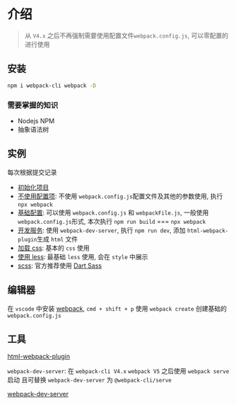 # 介绍

> 从 `V4.x` 之后不再强制需要使用配置文件`webpack.config.js`, 可以零配置的进行使用

## 安装

```bash
npm i webpack-cli webpack -D
```

### 需要掌握的知识

- Nodejs NPM
- 抽象语法树

## 实例

每次根据提交记录

- [初始化项目](https://github.com/jiandanaiyici/webpack-demo/commit/b3742cec7e8f20ca9f4027f75ebea92fb5883793)
- [不使用配置项](https://github.com/jiandanaiyici/webpack-demo/commit/45ebe5973119bf95c275c2c159f6b8a03ac83511): 不使用 `webpack.config.js`配置文件及其他的参数使用, 执行 `npx webpack`
- [基础配置](https://github.com/jiandanaiyici/webpack-demo/commit/5e37f2356aa108c921b18cdb07ed93071f867a4a): 可以使用 `webpack.config.js` 和 `webpackFile.js`, 一般使用 `webpack.config.js`形式, 本次执行 `npm run build` === `npx webpack`
- [开发服务](https://github.com/jiandanaiyici/webpack-demo/commit/1c15804a1046783bf3edbde8478a5d34924e8762): 使用 `webpack-dev-server`, 执行 `npm run dev`, 添加 `html-webpack-plugin`生成 `html` 文件
- [加载 css](https://github.com/jiandanaiyici/webpack-demo/commit/72b56e4d342f2c805793631ccfb8e6be77c34046): 基本的 `css` 使用
- [使用 less](https://github.com/jiandanaiyici/webpack-demo/commit/369b5a2bfbb24540c8e440f95ec0f02405524eab): 最基础 `less` 使用, 会在 `style` 中展示
- [scss](https://github.com/jiandanaiyici/webpack-demo/commit/d2d18f97f61ab4926691f1f901dd39f8d2a52316): 官方推荐使用 [Dart Sass](https://webpack.docschina.org/loaders/sass-loader/#root)

## 编辑器

在 `vscode` 中安装 [webpack](https://marketplace.visualstudio.com/items?itemName=jeremyrajan.webpack), `cmd + shift + p` 使用 `webpack create` 创建基础的 `webpack.config.js`

## 工具

[html-webpack-plugin](../file/webpack/html-webpack-plugin.ts ':include :type=code')

`webpack-dev-server`: 在 `webpack-cli V4.x` `webpack V5` 之后使用 `webpack serve`启动 且可替换 `webpack-dev-server` 为 `@webpack-cli/serve`

[webpack-dev-server](../file/webpack/webpack-dev-server.ts ':include :type=code')
